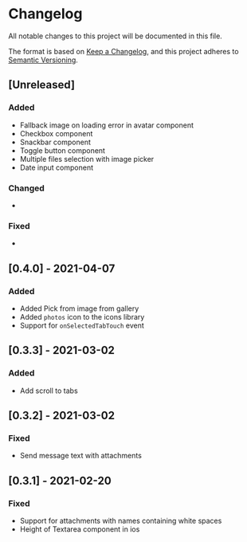# Changelog

All notable changes to this project will be documented in this file.

The format is based on [Keep a Changelog](https://keepachangelog.com/en/1.0.0/),
and this project adheres to [Semantic Versioning](https://semver.org/spec/v2.0.0.html).

## [Unreleased]

### Added

* Fallback image on loading error in avatar component
* Checkbox component
* Snackbar component
* Toggle button component
* Multiple files selection with image picker
* Date input component

### Changed

*

### Fixed

*

## [0.4.0] - 2021-04-07

### Added

* Added Pick from image from gallery
* Added `photos` icon to the icons library
* Support for `onSelectedTabTouch` event

## [0.3.3] - 2021-03-02

### Added

* Add scroll to tabs

## [0.3.2] - 2021-03-02

### Fixed

* Send message text with attachments

## [0.3.1] - 2021-02-20

### Fixed

* Support for attachments with names containing white spaces
* Height of Textarea component in ios
